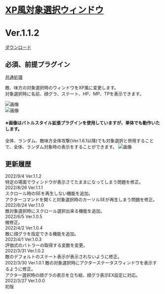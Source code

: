 # [XP風対象選択ウィンドウ](https://raw.githubusercontent.com/nuun888/MZ/master/NUUN_XPSelectWindow.js)
# Ver.1.1.2
[ダウンロード](https://raw.githubusercontent.com/nuun888/MZ/master/NUUN_XPSelectWindow.js)  

## 必須、前提プラグイン
[共通処理](https://github.com/nuun888/MZ/blob/master/README/Base.md)  

敵、味方の対象選択時のウィンドウをXP風に変更します。  
対象選択時に名前、顔グラ、ステート、HP、MP、TPを表示できます。  

![画像](img/XPSelectWindow1.png)  
![画像](img/XPSelectWindow2.png)  

#### ※画像はバトルスタイル拡張プラグインを使用していますが、単体でも動作いたします。  

全体、ランダム、敵味方全体攻撃(Ver.1.6.1以降)でも対象選択と併用することで、全体、ランダム対象時の表示をすることができます。
![画像](img/XPSelectWindow3.png)  

## 更新履歴
2022/9/4 Ver.1.1.2  
特定の場面でウィンドウが表示さてたままになってしまう問題を修正。  
2022/8/26 Ver.1.1.1  
スクロール時のSEを再生しない機能を追加。  
アクターコマンドを開くと対象選択時のカーソルSEが再生しまう問題を修正。  
2022/8/24 Ver.1.1.0  
敵対象選択時にスクロール選択出来る機能を追加。  
2022/6/5 Ver.1.0.5  
微修正。  
2022/4/2 Ver.1.0.4  
敵に顔グラを指定できる機能を追加。  
2022/4/1 Ver.1.0.3  
評価式のバトラーの取得する変数を変更。  
2022/3/31 Ver.1.0.2  
敵のデフォルトのステート表示が表示されないように修正。  
2022/3/30 Ver.1.0.1
敵の対象選択時にアクターステータスウィンドウを表示するように修正。  
アクター選択時の顔グラの表示を立ち絵、顔グラ表示EX設定に対応。  
2022/3/27 Ver.1.0.0  
初版  
